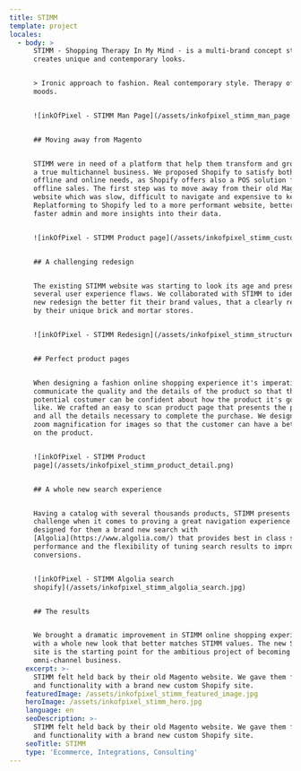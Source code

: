 ```yaml
---
title: STIMM
template: project
locales:
  - body: >
      STIMM - Shopping Therapy In My Mind - is a multi-brand concept store that
      creates unique and contemporary looks.


      > Ironic approach to fashion. Real contemporary style. Therapy of my
      moods.


      ![inkOfPixel - STIMM Man Page](/assets/inkofpixel_stimm_man_page.png)


      ## Moving away from Magento


      STIMM were in need of a platform that help them transform and grow toward
      a true multichannel business. We proposed Shopify to satisfy both their
      offline and online needs, as Shopify offers also a POS solution for
      offline sales. The first step was to move away from their old Magento
      website which was slow, difficult to navigate and expensive to keep up.
      Replatforming to Shopify led to a more performant website, better and
      faster admin and more insights into their data. 


      ![inkOfPixel - STIMM Product page](/assets/inkofpixel_stimm_customize.jpg)


      ## A challenging redesign


      The existing STIMM website was starting to look its age and presented
      several user experience flaws. We collaborated with STIMM to identify a
      new redesign the better fit their brand values, that a clearly represented
      by their unique brick and mortar stores. 


      ![inkOfPixel - STIMM Redesign](/assets/inkofpixel_stimm_structure.jpg)


      ## Perfect product pages


      When designing a fashion online shopping experience it's imperative to
      communicate the quality and the details of the product so that the
      potential costumer can be confident about how the product it's gonna look
      like. We crafted an easy to scan product page that presents the product
      and all the details necessary to complete the purchase. We designed also
      zoom magnification for images so that the customer can have a better look
      on the product.  


      ![inkOfPixel - STIMM Product
      page](/assets/inkofpixel_stimm_product_detail.png)


      ## A whole new search experience


      Having a catalog with several thousands products, STIMM presents a unique
      challenge when it comes to proving a great navigation experience. We
      designed for them a brand new search with
      [Algolia](https://www.algolia.com/) that provides best in class search
      performance and the flexibility of tuning search results to improve
      conversions.


      ![inkOfPixel - STIMM Algolia search
      shopify](/assets/inkofpixel_stimm_algolia_search.jpg)


      ## The results


      We brought a dramatic improvement in STIMM online shopping experience,
      with a whole new look that better matches STIMM values. The new Shopify
      site is the starting point for the ambitious project of becoming a truly
      omni-channel business.
    excerpt: >-
      STIMM felt held back by their old Magento website. We gave them freedom
      and functionality with a brand new custom Shopify site.
    featuredImage: /assets/inkofpixel_stimm_featured_image.jpg
    heroImage: /assets/inkofpixel_stimm_hero.jpg
    language: en
    seoDescription: >-
      STIMM felt held back by their old Magento website. We gave them freedom
      and functionality with a brand new custom Shopify site.
    seoTitle: STIMM
    type: 'Ecommerce, Integrations, Consulting'
---
```


